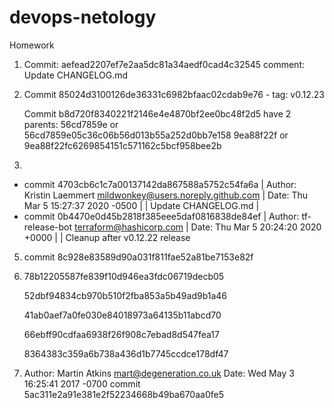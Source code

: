 # devops-netology
Homework

1. Commit: aefead2207ef7e2aa5dc81a34aedf0cad4c32545 comment: Update CHANGELOG.md

2. Commit 85024d3100126de36331c6982bfaac02cdab9e76 - tag: v0.12.23

   Commit b8d720f8340221f2146e4e4870bf2ee0bc48f2d5 have 2 parents:
   56cd7859e or 56cd7859e05c36c06b56d013b55a252d0bb7e158
   9ea88f22f or 9ea88f22fc6269854151c571162c5bcf958bee2b

4.
* commit 4703cb6c1c7a00137142da867588a5752c54fa6a
| Author: Kristin Laemmert <mildwonkey@users.noreply.github.com>
| Date:   Thu Mar 5 15:27:37 2020 -0500
|
|     Update CHANGELOG.md
|
* commit 0b4470e0d45b2818f385eee5daf0816838de84ef
| Author: tf-release-bot <terraform@hashicorp.com>
| Date:   Thu Mar 5 20:24:20 2020 +0000
|
|     Cleanup after v0.12.22 release

5. commit 8c928e83589d90a031f811fae52a81be7153e82f

6.
   78b12205587fe839f10d946ea3fdc06719decb05

   52dbf94834cb970b510f2fba853a5b49ad9b1a46

   41ab0aef7a0fe030e84018973a64135b11abcd70

   66ebff90cdfaa6938f26f908c7ebad8d547fea17

   8364383c359a6b738a436d1b7745ccdce178df47

7. Author: Martin Atkins <mart@degeneration.co.uk>
   Date:   Wed May 3 16:25:41 2017 -0700
   commit 5ac311e2a91e381e2f52234668b49ba670aa0fe5
